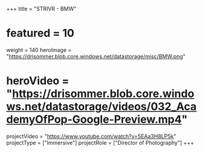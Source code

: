 +++
title = "STRIVR - BMW"
# featured = 10
weight = 140
heroImage = "https://drisommer.blob.core.windows.net/datastorage/misc/BMW.png"
# heroVideo = "https://drisommer.blob.core.windows.net/datastorage/videos/032_AcademyOfPop-Google-Preview.mp4"

projectVideo = "https://www.youtube.com/watch?v=5EAa3H8LP5k"
projectType = ["Immersive"]
projectRole = ["Director of Photography"]
+++
